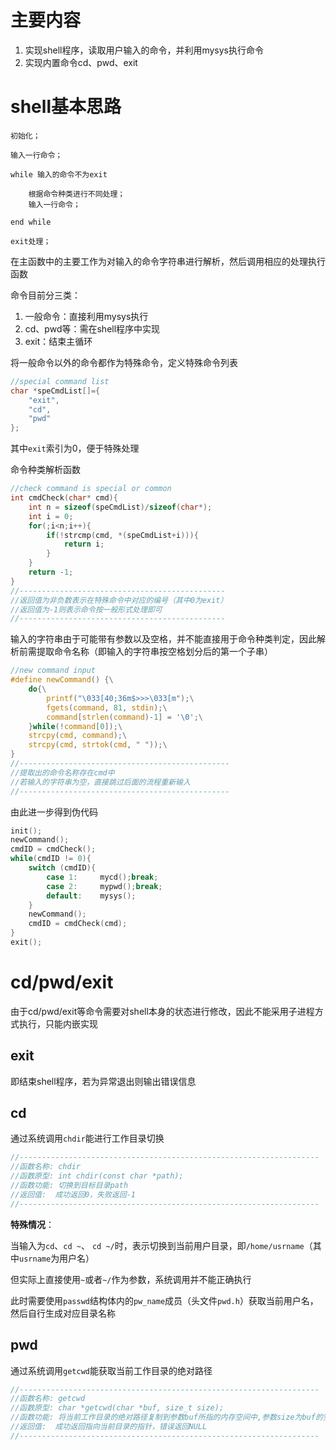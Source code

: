 # 主要内容

1. 实现shell程序，读取用户输入的命令，并利用mysys执行命令
2. 实现内置命令cd、pwd、exit

# shell基本思路

```
初始化；

输入一行命令；

while 输入的命令不为exit

	根据命令种类进行不同处理；
	输入一行命令；

end while

exit处理；
```

在主函数中的主要工作为对输入的命令字符串进行解析，然后调用相应的处理执行函数

命令目前分三类：

1. 一般命令：直接利用mysys执行
2. cd、pwd等：需在shell程序中实现
3. exit：结束主循环

将一般命令以外的命令都作为特殊命令，定义特殊命令列表

```c
//special command list
char *speCmdList[]={
    "exit",
    "cd",
    "pwd"
};
```

其中`exit`索引为0，便于特殊处理

命令种类解析函数

```c
//check command is special or common
int cmdCheck(char* cmd){
    int n = sizeof(speCmdList)/sizeof(char*);
    int i = 0;
    for(;i<n;i++){
        if(!strcmp(cmd, *(speCmdList+i))){
            return i;
        }
    }
    return -1;
}
//----------------------------------------------
//返回值为非负数表示在特殊命令中对应的编号（其中0为exit）
//返回值为-1则表示命令按一般形式处理即可
//----------------------------------------------
```

输入的字符串由于可能带有参数以及空格，并不能直接用于命令种类判定，因此解析前需提取命令名称（即输入的字符串按空格划分后的第一个子串）

```c
//new command input
#define newCommand() {\
    do{\
        printf("\033[40;36m$>>>\033[m");\
        fgets(command, 81, stdin);\
        command[strlen(command)-1] = '\0';\
    }while(!command[0]);\
    strcpy(cmd, command);\
    strcpy(cmd, strtok(cmd, " "));\
}
//-----------------------------------------------
//提取出的命令名称存在cmd中
//若输入的字符串为空，直接跳过后面的流程重新输入
//-----------------------------------------------
```

由此进一步得到伪代码	

```c
init();
newCommand();
cmdID = cmdCheck();
while(cmdID != 0){
    switch (cmdID){
        case 1:		mycd();break;
        case 2:		mypwd();break;
        default:	mysys();
    }
	newCommand();
	cmdID = cmdCheck(cmd);
}
exit();
```

# cd/pwd/exit

由于cd/pwd/exit等命令需要对shell本身的状态进行修改，因此不能采用子进程方式执行，只能内嵌实现

## exit

即结束shell程序，若为异常退出则输出错误信息

## cd

通过系统调用`chdir`能进行工作目录切换

```c
//-------------------------------------------------------------------
//函数名称:	chdir
//函数原型:	int chdir(const char *path); 
//函数功能:	切换到目标目录path
//返回值:	成功返回0，失败返回-1
//-------------------------------------------------------------------
```

**特殊情况**：

当输入为`cd`、`cd ~`、 `cd ~/`时，表示切换到当前用户目录，即`/home/usrname`（其中`usrname`为用户名）

但实际上直接使用`~`或者`~/`作为参数，系统调用并不能正确执行

此时需要使用`passwd`结构体内的`pw_name`成员（头文件`pwd.h`）获取当前用户名，然后自行生成对应目录名称

## pwd

通过系统调用`getcwd`能获取当前工作目录的绝对路径

```c
//-------------------------------------------------------------------
//函数名称:	getcwd
//函数原型:	char *getcwd(char *buf, size_t size);
//函数功能:	将当前工作目录的绝对路径复制到参数buf所指的内存空间中,参数size为buf的空间大小
//返回值:	成功返回指向当前目录的指针，错误返回NULL
//-------------------------------------------------------------------
```

